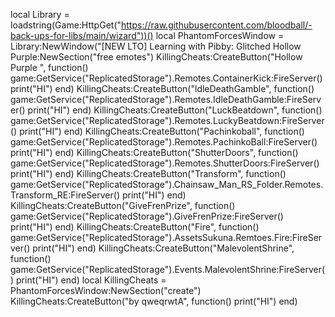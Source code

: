local Library = loadstring(Game:HttpGet("https://raw.githubusercontent.com/bloodball/-back-ups-for-libs/main/wizard"))() local PhantomForcesWindow = Library:NewWindow("[NEW LTO] Learning with Pibby: Glitched
Hollow Purple:NewSection("free emotes") KillingCheats:CreateButton("Hollow Purple ", function() game:GetService("ReplicatedStorage").Remotes.ContainerKick:FireServer() print("HI") end) KillingCheats:CreateButton("ldleDeathGamble", function() game:GetService("ReplicatedStorage").Remotes.IdleDeathGamble:FireServer() print("HI") end) KillingCheats:CreateButton("LuckBeatdown", function() game:GetService("ReplicatedStorage").Remotes.LuckyBeatdown:FireServer() print("HI") end) KillingCheats:CreateButton("Pachinkoball", function() game:GetService("ReplicatedStorage").Remotes.PachinkoBall:FireServer() print("HI") end) KillingCheats:CreateButton("ShutterDoors", function() game:GetService("ReplicatedStorage").Remotes.ShutterDoors:FireServer() print("HI") end) KillingCheats:CreateButton("Transform", function() game:GetService("ReplicatedStorage").Chainsaw_Man_RS_Folder.Remotes.Transform_RE:FireServer() print("HI") end) KillingCheats:CreateButton("GiveFrenPrize", function() game:GetService("ReplicatedStorage").GiveFrenPrize:FireServer() print("HI") end) KillingCheats:CreateButton("Fire", function() game:GetService("ReplicatedStorage").AssetsSukuna.Remtoes.Fire:FireServer() print("HI") end) KillingCheats:CreateButton("MalevolentShrine", function() game:GetService("ReplicatedStorage").Events.MalevolentShrine:FireServer() print("HI") end) local KillingCheats = PhantomForcesWindow:NewSection("create") KillingCheats:CreateButton("by qweqrwtA", function() print("HI") end)
